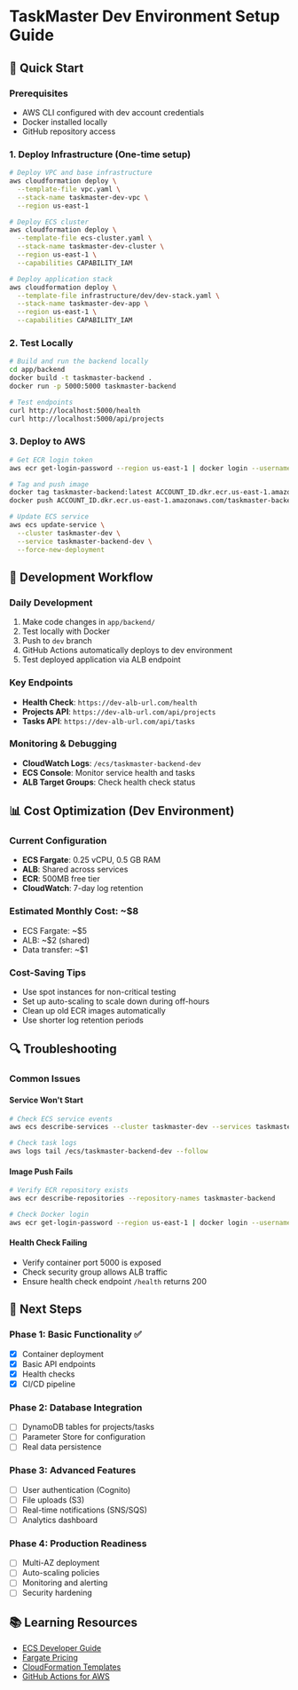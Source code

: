 # TaskMaster Dev Environment Setup Guide

## 🚀 Quick Start

### Prerequisites
- AWS CLI configured with dev account credentials
- Docker installed locally
- GitHub repository access

### 1. Deploy Infrastructure (One-time setup)

```bash
# Deploy VPC and base infrastructure
aws cloudformation deploy \
  --template-file vpc.yaml \
  --stack-name taskmaster-dev-vpc \
  --region us-east-1

# Deploy ECS cluster
aws cloudformation deploy \
  --template-file ecs-cluster.yaml \
  --stack-name taskmaster-dev-cluster \
  --region us-east-1 \
  --capabilities CAPABILITY_IAM

# Deploy application stack
aws cloudformation deploy \
  --template-file infrastructure/dev/dev-stack.yaml \
  --stack-name taskmaster-dev-app \
  --region us-east-1 \
  --capabilities CAPABILITY_IAM
```

### 2. Test Locally

```bash
# Build and run the backend locally
cd app/backend
docker build -t taskmaster-backend .
docker run -p 5000:5000 taskmaster-backend

# Test endpoints
curl http://localhost:5000/health
curl http://localhost:5000/api/projects
```

### 3. Deploy to AWS

```bash
# Get ECR login token
aws ecr get-login-password --region us-east-1 | docker login --username AWS --password-stdin ACCOUNT_ID.dkr.ecr.us-east-1.amazonaws.com

# Tag and push image
docker tag taskmaster-backend:latest ACCOUNT_ID.dkr.ecr.us-east-1.amazonaws.com/taskmaster-backend:latest
docker push ACCOUNT_ID.dkr.ecr.us-east-1.amazonaws.com/taskmaster-backend:latest

# Update ECS service
aws ecs update-service \
  --cluster taskmaster-dev \
  --service taskmaster-backend-dev \
  --force-new-deployment
```

## 🔧 Development Workflow

### Daily Development
1. Make code changes in `app/backend/`
2. Test locally with Docker
3. Push to `dev` branch
4. GitHub Actions automatically deploys to dev environment
5. Test deployed application via ALB endpoint

### Key Endpoints
- **Health Check**: `https://dev-alb-url.com/health`
- **Projects API**: `https://dev-alb-url.com/api/projects`
- **Tasks API**: `https://dev-alb-url.com/api/tasks`

### Monitoring & Debugging
- **CloudWatch Logs**: `/ecs/taskmaster-backend-dev`
- **ECS Console**: Monitor service health and tasks
- **ALB Target Groups**: Check health check status

## 📊 Cost Optimization (Dev Environment)

### Current Configuration
- **ECS Fargate**: 0.25 vCPU, 0.5 GB RAM
- **ALB**: Shared across services
- **ECR**: 500MB free tier
- **CloudWatch**: 7-day log retention

### Estimated Monthly Cost: ~$8
- ECS Fargate: ~$5
- ALB: ~$2 (shared)
- Data transfer: ~$1

### Cost-Saving Tips
- Use spot instances for non-critical testing
- Set up auto-scaling to scale down during off-hours
- Clean up old ECR images automatically
- Use shorter log retention periods

## 🔍 Troubleshooting

### Common Issues

#### Service Won't Start
```bash
# Check ECS service events
aws ecs describe-services --cluster taskmaster-dev --services taskmaster-backend-dev

# Check task logs
aws logs tail /ecs/taskmaster-backend-dev --follow
```

#### Image Push Fails
```bash
# Verify ECR repository exists
aws ecr describe-repositories --repository-names taskmaster-backend

# Check Docker login
aws ecr get-login-password --region us-east-1 | docker login --username AWS --password-stdin ACCOUNT_ID.dkr.ecr.us-east-1.amazonaws.com
```

#### Health Check Failing
- Verify container port 5000 is exposed
- Check security group allows ALB traffic
- Ensure health check endpoint `/health` returns 200

## 🎯 Next Steps

### Phase 1: Basic Functionality ✅
- [x] Container deployment
- [x] Basic API endpoints
- [x] Health checks
- [x] CI/CD pipeline

### Phase 2: Database Integration
- [ ] DynamoDB tables for projects/tasks
- [ ] Parameter Store for configuration
- [ ] Real data persistence

### Phase 3: Advanced Features
- [ ] User authentication (Cognito)
- [ ] File uploads (S3)
- [ ] Real-time notifications (SNS/SQS)
- [ ] Analytics dashboard

### Phase 4: Production Readiness
- [ ] Multi-AZ deployment
- [ ] Auto-scaling policies
- [ ] Monitoring and alerting
- [ ] Security hardening

## 📚 Learning Resources

- [ECS Developer Guide](https://docs.aws.amazon.com/ecs/)
- [Fargate Pricing](https://aws.amazon.com/fargate/pricing/)
- [CloudFormation Templates](https://docs.aws.amazon.com/AWSCloudFormation/latest/UserGuide/)
- [GitHub Actions for AWS](https://github.com/aws-actions)